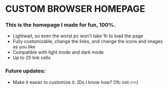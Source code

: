 # CUSTOM BROWSER HOMEPAGE

### This is the homepage I made for fun, 100%.

- Lightwait, so even the worst pc won't take 1h to load the page
- Fully customizable, change the links, and change the icons and images as you like
- Compatible with light mode and dark mode
- Up to 25 link cells

### Future updates:

- Make it easier to customize it. (Do I know how? Ofc not 🔥🔥)
